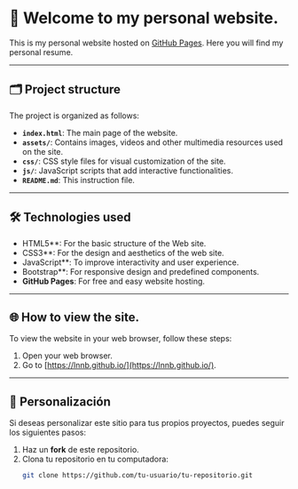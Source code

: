 # 🚀 Welcome to my personal website.

This is my personal website hosted on [GitHub Pages](https://pages.github.com/).
Here you will find my personal resume.

---

## 🗂️ Project structure

The project is organized as follows:

- **`index.html`**: The main page of the website.
- **`assets/`**: Contains images, videos and other multimedia resources used on the site.
- **`css/`**: CSS style files for visual customization of the site.
- **`js/`**: JavaScript scripts that add interactive functionalities.
- **`README.md`**: This instruction file.

---

## 🛠️ Technologies used

- HTML5**: For the basic structure of the Web site.
- CSS3**: For the design and aesthetics of the web site.
- JavaScript**: To improve interactivity and user experience.
- Bootstrap**: For responsive design and predefined components.
- **GitHub Pages**: For free and easy website hosting.

---

## 🌐 How to view the site.

To view the website in your web browser, follow these steps:

1. Open your web browser.
2. Go to [https://lnnb.github.io/](https://lnnb.github.io/).

---

## 🎨 Personalización

Si deseas personalizar este sitio para tus propios proyectos, puedes seguir los siguientes pasos:

1. Haz un **fork** de este repositorio.
2. Clona tu repositorio en tu computadora:
   ```bash
   git clone https://github.com/tu-usuario/tu-repositorio.git
